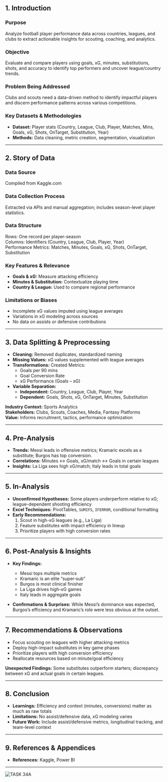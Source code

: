 

## 1. Introduction

### Purpose  
Analyze football player performance data across countries, leagues, and clubs to extract actionable insights for scouting, coaching, and analytics.

### Objective  
Evaluate and compare players using goals, xG, minutes, substitutions, shots, and accuracy to identify top performers and uncover league/country trends.

### Problem Being Addressed  
Clubs and scouts need a data-driven method to identify impactful players and discern performance patterns across various competitions.

### Key Datasets & Methodologies  
- **Dataset:** Player stats (Country, League, Club, Player, Matches, Mins, Goals, xG, Shots, OnTarget, Substitution, Year)  
- **Methods:** Data cleaning, metric creation, segmentation, visualization

---

## 2. Story of Data

### Data Source  
Compiled from Kaggle.com

### Data Collection Process  
Extracted via APIs and manual aggregation; includes season-level player statistics.

### Data Structure  
Rows: One record per player-season  
Columns: Identifiers (Country, League, Club, Player, Year)  
Performance Metrics: Matches, Minutes, Goals, xG, Shots, OnTarget, Substitution

### Key Features & Relevance  
- **Goals & xG:** Measure attacking efficiency  
- **Minutes & Substitution:** Contextualize playing time  
- **Country & League:** Used to compare regional performance

### Limitations or Biases  
- Incomplete xG values imputed using league averages  
- Variations in xG modeling across sources  
- No data on assists or defensive contributions

---

## 3. Data Splitting & Preprocessing

- **Cleaning:** Removed duplicates, standardized naming  
- **Missing Values:** xG values supplemented with league averages  
- **Transformations:** Created Metrics:  
  - Goals per 90 mins  
  - Goal Conversion Rate  
  - xG Performance (Goals – xG) 
- **Variable Separation:**  
  - **Independent:** Country, League, Club, Player, Year  
  - **Dependent:** Goals, Shots, xG, OnTarget, Minutes, Substitution  

**Industry Context:** Sports Analytics  
**Stakeholders:** Clubs, Scouts, Coaches, Media, Fantasy Platforms  
**Value:** Informs recruitment, tactics, performance optimization

---

## 4. Pre‑Analysis

- **Trends:** Messi leads in offensive metrics; Kramaric excels as a substitute; Burgos has top conversion.  
- **Correlations:** Minutes ↔ Goals, xG/match ↔ Goals in certain leagues  
- **Insights:** La Liga sees high xG/match; Italy leads in total goals

---

## 5. In‑Analysis

- **Unconfirmed Hypotheses:** Some players underperform relative to xG; league-dependent shooting efficiency  
- **Excel Techniques:** PivotTables, `SUMIFS`, `IFERROR`, conditional formatting  
- **Early Recommendations:**  
  1. Scout in high-xG leagues (e.g., La Liga)  
  2. Feature substitutes with impact efficiency in lineup  
  3. Prioritize players with high conversion rates

---

## 6. Post‑Analysis & Insights

- **Key Findings:**  
  - Messi tops multiple metrics  
  - Kramaric is an elite “super‑sub”  
  - Burgos is most clinical finisher  
  - La Liga drives high-xG games  
  - Italy leads in aggregate goals  

- **Confirmations & Surprises:** While Messi’s dominance was expected, Burgos’s efficiency and Kramaric’s role were less obvious at the outset.


---

## 7. Recommendations & Observations

- Focus scouting on leagues with higher attacking metrics  
- Deploy high-impact substitutes in key game phases  
- Prioritize players with high conversion efficiency  
- Reallocate resources based on minute/goal efficiency

**Unexpected Findings:** Some substitutes outperform starters; discrepancy between xG and actual goals in certain leagues.

---

## 8. Conclusion

- **Learnings:** Efficiency and context (minutes, conversions) matter as much as raw totals  
- **Limitations:** No assist/defensive data, xG modeling varies  
- **Future Work:** Include assist/defensive metrics, longitudinal tracking, and team-level context

---

## 9. References & Appendices

- **References:** Kaggle, Power BI

---
![TASK 34A](https://github.com/user-attachments/assets/e5478b30-1ca7-490b-86f0-c661582e4283)


